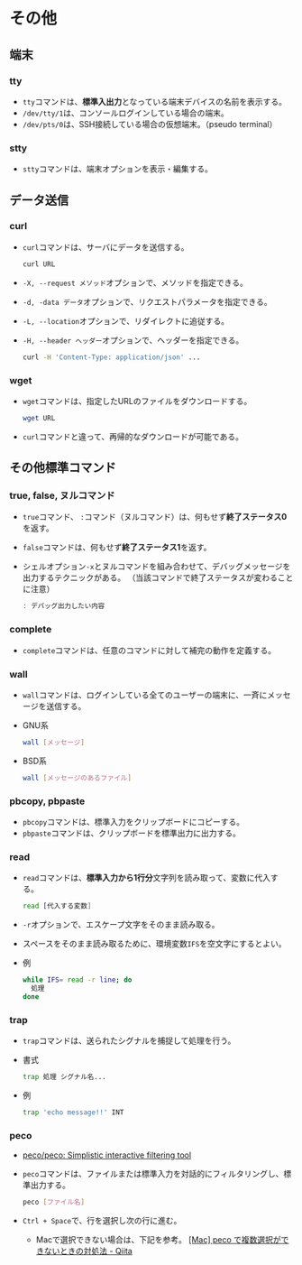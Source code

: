 # その他

## 端末

### tty

- `tty`コマンドは、**標準入出力**となっている端末デバイスの名前を表示する。
- `/dev/tty/1`は、コンソールログインしている場合の端末。
- `/dev/pts/0`は、SSH接続している場合の仮想端末。（pseudo terminal）

### stty

- `stty`コマンドは、端末オプションを表示・編集する。

## データ送信

### curl

- `curl`コマンドは、サーバにデータを送信する。

  ```bash
  curl URL
  ```

- `-X, --request メソッド`オプションで、メソッドを指定できる。

- `-d, -data データ`オプションで、リクエストパラメータを指定できる。

- `-L, --location`オプションで、リダイレクトに追従する。

- `-H, --header ヘッダー`オプションで、ヘッダーを指定できる。

  ```bash
  curl -H 'Content-Type: application/json' ...
  ```

### wget

- `wget`コマンドは、指定したURLのファイルをダウンロードする。

  ```bash
  wget URL
  ```

- `curl`コマンドと違って、再帰的なダウンロードが可能である。

## その他標準コマンド

### true, false, ヌルコマンド

- `true`コマンド、 `:`コマンド（ヌルコマンド）は、何もせず**終了ステータス0**を返す。
- `false`コマンドは、何もせず**終了ステータス1**を返す。
- シェルオプション`-x`とヌルコマンドを組み合わせて、デバッグメッセージを出力するテクニックがある。
  （当該コマンドで終了ステータスが変わることに注意）

  ```bash
  : デバッグ出力したい内容
  ```

### complete

- `complete`コマンドは、任意のコマンドに対して補完の動作を定義する。

### wall

- `wall`コマンドは、ログインしている全てのユーザーの端末に、一斉にメッセージを送信する。
- GNU系

  ```bash
  wall [メッセージ]
  ```

- BSD系

  ```bash
  wall [メッセージのあるファイル]
  ```

### pbcopy, pbpaste

- `pbcopy`コマンドは、標準入力をクリップボードにコピーする。
- `pbpaste`コマンドは、クリップボードを標準出力に出力する。

### read

- `read`コマンドは、**標準入力から1行分**文字列を読み取って、変数に代入する。

  ```bash
  read [代入する変数]
  ```

- `-r`オプションで、エスケープ文字をそのまま読み取る。
- スペースをそのまま読み取るために、環境変数`IFS`を空文字にするとよい。
- 例

  ```bash
  while IFS= read -r line; do
    処理
  done
  ```

### trap

- `trap`コマンドは、送られたシグナルを捕捉して処理を行う。
- 書式

  ```bash
  trap 処理 シグナル名...
  ```

- 例

  ```bash
  trap 'echo message!!' INT
  ```

### peco

- [peco/peco: Simplistic interactive filtering tool](https://github.com/peco/peco)

- `peco`コマンドは、ファイルまたは標準入力を対話的にフィルタリングし、標準出力する。

  ```bash
  peco [ファイル名]
  ```

- `Ctrl + Space`で、行を選択し次の行に進む。
  - Macで選択できない場合は、下記を参考。
    [[Mac] peco で複数選択ができないときの対処法 - Qiita](https://qiita.com/noraworld/items/6143e54dc844719eccde)
